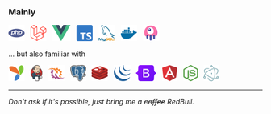 
### Mainly

[<img src="icons/php.svg" alt="PHP" height="32" />](## "PHP") &nbsp;
[<img src="icons/laravel.svg" alt="Laravel" height="32" />](## "Laravel") &nbsp;
[<img src="icons/vue.svg" alt="Vue" height="32" />](## "Vue") &nbsp;
[<img src="icons/typescript.svg" alt="TypeScript" height="32" />](## "TypeScript") &nbsp;
[<img src="icons/mysql.svg" alt="MySQL" height="32" />](## "MySQL") &nbsp;
[<img src="icons/docker.svg" alt="Docker" height="32" />](## "Docker") &nbsp;
[<img src="icons/livewire.svg" alt="Livewire" height="32" />](## "Livewire") &nbsp;

... but also familiar with

[<img src="icons/yii.svg" alt="Yii" height="32" />](## "Yii") &nbsp;
[<img src="icons/jenkins.svg" alt="Jenkins" height="32" />](## "Jenkins") &nbsp;
[<img src="icons/ratchet.png" alt="Ratchet" height="32" />](## "Ratchet") &nbsp;
[<img src="icons/postgresql.svg" alt="PostgreSQL" height="32" />](## "PostreSQL") &nbsp;
[<img src="icons/redis.svg" alt="Redis" height="32" />](## "Redis") &nbsp;
[<img src="icons/jquery.svg" alt="jQuery" height="32" />](## "jQuery") &nbsp;
[<img src="icons/bootstrap.svg" alt="Bootstrap" height="32" />](## "Bootstrap") &nbsp;
[<img src="icons/angular.svg" alt="Angular" height="32" />](## "Angular") &nbsp;
[<img src="icons/node.svg" alt="Node.js" height="32" />](## "Node.js") &nbsp;
[<img src="icons/electron.svg" alt="Electron.js" height="32" />](## "Electron.js") &nbsp;


----

*Don't ask if it's possible, just bring me a ~~coffee~~ RedBull.*
